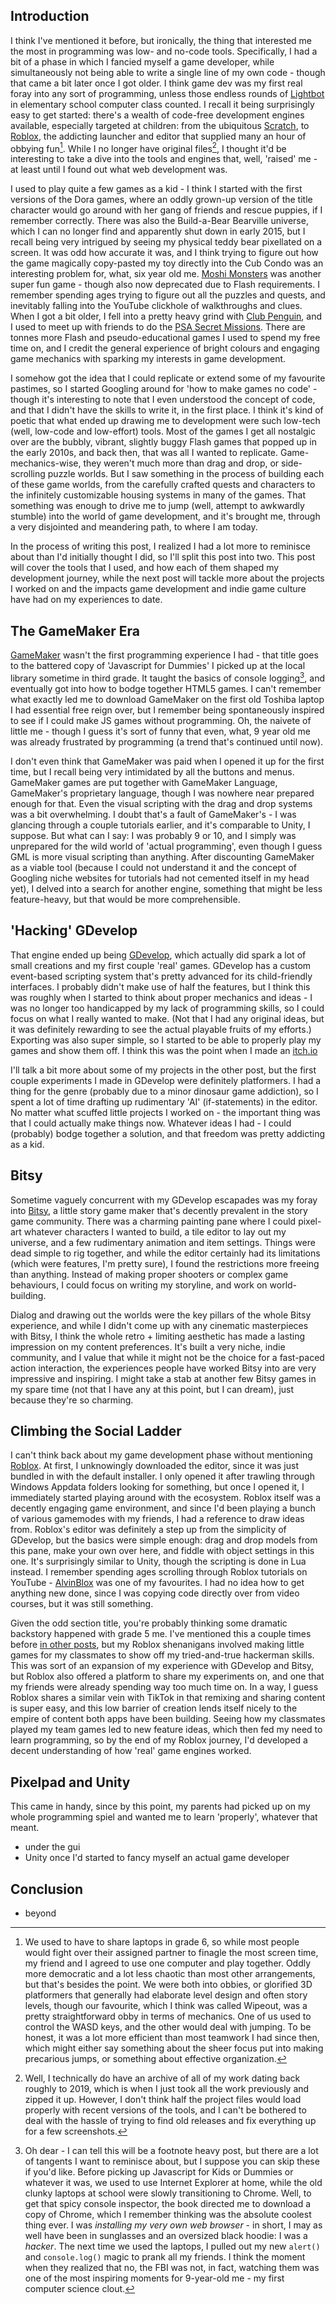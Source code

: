## Introduction
I think I've mentioned it before, but ironically, the thing that interested me the most in programming was low- and no-code tools. Specifically, I had a bit of a phase in which I fancied myself a game developer, while simultaneously not being able to write a single line of my own code - though that came a bit later once I got older. I think game dev was my first real foray into any sort of programming, unless those endless rounds of [Lightbot](https://lightbot.com/) in elementary school computer class counted. I recall it being surprisingly easy to get started: there's a wealth of code-free development engines available, especially targeted at children: from the ubiquitous [Scratch](https://scratch.mit.edu/), to [Roblox](https://roblox.com), the addicting launcher and editor that supplied many an hour of obbying fun[^1]. While I no longer have original files[^2], I thought it'd be interesting to take a dive into the tools and engines that, well, 'raised' me - at least until I found out what web development was.

I used to play quite a few games as a kid - I think I started with the first versions of the Dora games, where an oddly grown-up version of the title character would go around with her gang of friends and rescue puppies, if I remember correctly. There was also the Build-a-Bear Bearville universe, which I can no longer find and apparently shut down in early 2015, but I recall being very intrigued by seeing my physical teddy bear pixellated on a screen. It was odd how accurate it was, and I think trying to figure out how the game magically copy-pasted my toy directly into the Cub Condo was an interesting problem for, what, six year old me. [Moshi Monsters](https://en.wikipedia.org/wiki/Moshi_Monsters) was another super fun game - though also now deprecated due to Flash requirements. I remember spending ages trying to figure out all the puzzles and quests, and inevitably falling into the YouTube clickhole of walkthroughs and clues. When I got a bit older, I fell into a pretty heavy grind with [Club Penguin](https://en.wikipedia.org/wiki/Club_Penguin), and I used to meet up with friends to do the [PSA Secret Missions](https://clubpenguin.fandom.com/wiki/PSA_Secret_Missions). There are tonnes more Flash and pseudo-educational games I used to spend my free time on, and I credit the general experience of bright colours and engaging game mechanics with sparking my interests in game development.

I somehow got the idea that I could replicate or extend some of my favourite pastimes, so I started Googling around for 'how to make games no code' - though it's interesting to note that I even understood the concept of code, and that I didn't have the skills to write it, in the first place. I think it's kind of poetic that what ended up drawing me to development were such low-tech (well, low-code and low-effort) tools. Most of the games I get all nostalgic over are the bubbly, vibrant, slightly buggy Flash games that popped up in the early 2010s, and back then, that was all I wanted to replicate. Game-mechanics-wise, they weren't much more than drag and drop, or side-scrolling puzzle worlds. But I saw something in the process of building each of these game worlds, from the carefully crafted quests and characters to the infinitely customizable housing systems in many of the games. That something was enough to drive me to jump (well, attempt to awkwardly stumble) into the world of game development, and it's brought me, through a very disjointed and meandering path, to where I am today.

In the process of writing this post, I realized I had a lot more to reminisce about than I'd initially thought I did, so I'll split this post into two. This post will cover the tools that I used, and how each of them shaped my development journey, while the next post will tackle more about the projects I worked on and the impacts game development and indie game culture have had on my experiences to date.

## The GameMaker Era
[GameMaker](https://www.yoyogames.com/en/gamemaker) wasn't the first programming experience I had - that title goes to the battered copy of 'Javascript for Dummies' I picked up at the local library sometime in third grade. It taught the basics of console logging[^3], and eventually got into how to bodge together HTML5 games. I can't remember what exactly led me to download GameMaker on the first old Toshiba laptop I had essential free reign over, but I remember being spontaneously inspired to see if I could make JS games without programming. Oh, the naivete of little me - though I guess it's sort of funny that even, what, 9 year old me was already frustrated by programming (a trend that's continued until now).

I don't even think that GameMaker was paid when I opened it up for the first time, but I recall being very intimidated by all the buttons and menus. GameMaker games are put together with GameMaker Language, GameMaker's proprietary language, though I was nowhere near prepared enough for that. Even the visual scripting with the drag and drop systems was a bit overwhelming. I doubt that's a fault of GameMaker's - I was glancing through a couple tutorials earlier, and it's comparable to Unity, I suppose. But what can I say: I was probably 9 or 10, and I simply was unprepared for the wild world of 'actual programming', even though I guess GML is more visual scripting than anything. After discounting GameMaker as a viable tool (because I could not understand it and the concept of Googling niche websites for tutorials had not cemented itself in my head yet), I delved into a search for another engine, something that might be less feature-heavy, but that would be more comprehensible.

## 'Hacking' GDevelop 
That engine ended up being [GDevelop](https://gdevelop-app.com/), which actually did spark a lot of small creations and my first couple 'real' games. GDevelop has a custom event-based scripting system that's pretty advanced for its child-friendly interfaces. I probably didn't make use of half the features, but I think this was roughly when I started to think about proper mechanics and ideas - I was no longer too handicapped by my lack of programming skills, so I could focus on what I really wanted to make. (Not that I had any original ideas, but it was definitely rewarding to see the actual playable fruits of my efforts.) Exporting was also super simple, so I started to be able to properly play my games and show them off. I think this was the point when I made an [itch.io](https://itch.io)

I'll talk a bit more about some of my projects in the other post, but the first couple experiments I made in GDevelop were definitely platformers. I had a thing for the genre (probably due to a minor dinosaur game addiction), so I spent a lot of time drafting up rudimentary 'AI' (if-statements) in the editor. No matter what scuffed little projects I worked on - the important thing was that I could actually make things now. Whatever ideas I had - I could (probably) bodge together a solution, and that freedom was pretty addicting as a kid.

## Bitsy
Sometime vaguely concurrent with my GDevelop escapades was my foray into [Bitsy](https://ledoux.itch.io/bitsy), a little story game maker that's decently prevalent in the story game community. There was a charming painting pane where I could pixel-art whatever characters I wanted to build, a tile editor to lay out my universe, and a few rudimentary animation and item settings. Things were dead simple to rig together, and while the editor certainly had its limitations (which were features, I'm pretty sure), I found the restrictions more freeing than anything. Instead of making proper shooters or complex game behaviours, I could focus on writing my storyline, and work on world-building.

Dialog and drawing out the worlds were the key pillars of the whole Bitsy experience, and while I didn't come up with any cinematic masterpieces with Bitsy, I think the whole retro + limiting aesthetic has made a lasting impression on my content preferences. It's built a very niche, indie community, and I value that while it might not be the choice for a fast-paced action interaction, the experiences people have worked Bitsy into are very impressive and inspiring. I might take a stab at another few Bitsy games in my spare time (not that I have any at this point, but I can dream), just because they're so charming.

## Climbing the Social Ladder
I can't think back about my game development phase without mentioning [Roblox](https://roblox.com). At first, I unknowingly downloaded the editor, since it was just bundled in with the default installer. I only opened it after trawling through Windows Appdata folders looking for something, but once I opened it, I immediately started playing around with the ecosystem. Roblox itself was a decently engaging game environment, and since I'd been playing a bunch of various gamemodes with my friends, I had a reference to draw ideas from. Roblox's editor was definitely a step up from the simplicity of GDevelop, but the basics were simple enough: drag and drop models from this pane, make your own over here, and fiddle with object settings in this one. It's surprisingly similar to Unity, though the scripting is done in Lua instead. I remember spending ages scrolling through Roblox tutorials on YouTube - [AlvinBlox](https://www.youtube.com/channel/UCp1R0TBvgM7gj0rwTYULmSA) was one of my favourites. I had no idea how to get anything new done, since I was copying code directly over from video courses, but it was still something.

Given the odd section title, you're probably thinking some dramatic backstory happened with grade 5 me. I've mentioned this a couple times before [in other posts](https://kewbi.sh/blog/posts/210124/), but my Roblox shenanigans involved making little games for my classmates to show off my tried-and-true hackerman skills. This was sort of an expansion of my experience with GDevelop and Bitsy, but Roblox also offered a platform to share my experiments on, and one that my friends were already spending way too much time on. In a way, I guess Roblox shares a similar vein with TikTok in that remixing and sharing content is super easy, and this low barrier of creation lends itself nicely to the empire of content both apps have been building. Seeing how my classmates played my team games led to new feature ideas, which then fed my need to learn programming, so by the end of my Roblox journey, I'd developed a decent understanding of how 'real' game engines worked.

## Pixelpad and Unity
This came in handy, since by this point, my parents had picked up on my whole programming spiel and wanted me to learn 'properly', whatever that meant.
- under the gui
- Unity once I'd started to fancy myself an actual game developer

## Conclusion
- beyond

[^1]: We used to have to share laptops in grade 6, so while most people would fight over their assigned partner to finagle the most screen time, my friend and I agreed to use one computer and play together. Oddly more democratic and a lot less chaotic than most other arrangements, but that's besides the point. We were both into obbies, or glorified 3D platformers that generally had elaborate level design and often story levels, though our favourite, which I think was called Wipeout, was a pretty straightforward obby in terms of mechanics. One of us used to control the WASD keys, and the other would deal with jumping. To be honest, it was a lot more efficient than most teamwork I had since then, which might either say something about the sheer focus put into making precarious jumps, or something about effective organization.

[^2]: Well, I technically do have an archive of all of my work dating back roughly to 2019, which is when I just took all the work previously and zipped it up. However, I don't think half the project files would load properly with recent versions of the tools, and I can't be bothered to deal with the hassle of trying to find old releases and fix everything up for a few screenshots.

[^3]: Oh dear - I can tell this will be a footnote heavy post, but there are a lot of tangents I want to reminisce about, but I suppose you can skip these if you'd like. Before picking up Javascript for Kids or Dummies or whatever it was, we used to use Internet Explorer at home, while the old clunky laptops at school were slowly transitioning to Chrome. Well, to get that spicy console inspector, the book directed me to download a copy of Chrome, which I remember thinking was the absolute coolest thing ever. I was *installing my very own web browser* - in short, I may as well have been in sunglasses and an oversized black hoodie: I was a *hacker*. The next time we used the laptops, I pulled out my new `alert()` and `console.log()` magic to prank all my friends. I think the moment when they realized that no, the FBI was not, in fact, watching them was one of the most inspiring moments for 9-year-old me - my first computer science clout.
